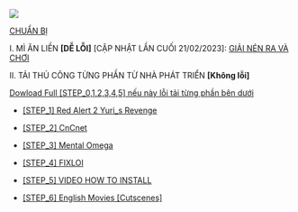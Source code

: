 ![](https://i.imgur.com/OrjTWmK.jpg)

[CHUẨN BỊ](https://github.com/ANTU-ALT-F4/CHUANBI)

I. MÌ ĂN LIỀN **[DỄ LỖI]** [CẬP NHẬT LẦN CUỐI 21/02/2023]: 
[GIẢI NÉN RA VÀ CHƠI](https://drive.google.com/file/d/1ghsSjFXuoTECS247Ysivl3xHU3eNkMKW/view?usp=sharing)

II. TẢI THỦ CÔNG TỪNG PHẦN TỪ NHÀ PHÁT TRIỂN **[Không lỗi]**

[Dowload Full [STEP_0,1,2,3,4,5] nếu này lỗi tải từng phần bên dưới](https://drive.google.com/uc?export=download&id=1f9ADPcXNd6f5jSwJ_sykoBcIhhqY_JOF)



- [ [STEP_1] Red Alert 2 Yuri_s Revenge](https://drive.google.com/uc?export=download&id=1AjLyOo_3uBo7X9_-TvEyuyMZKfRxqauT)

- [ [STEP_2] CnCnet](https://downloads.cncnet.org/CnCNet5_YR_Installer.exe)

- [ [STEP_3] Mental Omega](http://mentalomega.com/index.php?page=download)

- [ [STEP_4] FIXLOI]()

- [ [STEP_5] VIDEO HOW TO INSTALL](https://youtube.com/playlist?list=PLMkkahCVDnIvK6ZJ6IcEZ7MSqecF5ZxZ0)

- [ [STEP_6] English Movies [Cutscenes]](https://drive.google.com/file/d/1oOJNa9HfQ8c7gIPwO03CiaXxZFYioT-Z/view?usp=sharing)
